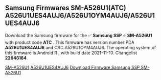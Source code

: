 <h2>Samsung Firmwares SM-A526U1(ATC) A526U1UES4AUJ6/A526U1OYM4AUJ6/A526U1UES4AUJ6</h2>
Download the Samsung firmware for the ✅ <strong>Samsung SSP </strong> ⭐ <strong>SM-A526U1</strong> with product code <strong>ATC</strong> . This firmware has version number PDA <strong>A526U1UES4AUJ6</strong> and CSC A526U1OYM4AUJ6. The operating system of this firmware is Android R , with build date 2021-11-10. Changelist <strong>22646184</strong>.


[SM-A526U1](https://samfirm.shop/samsung/model/SM-A526U1)
[A526U1UES4AUJ6](https://samfirm.shop/samsung/pda/A526U1UES4AUJ6)
[Download Firmware Samsung SSP SM-A526U1](https://samfirm.shop/samsung/firmware/475778)
